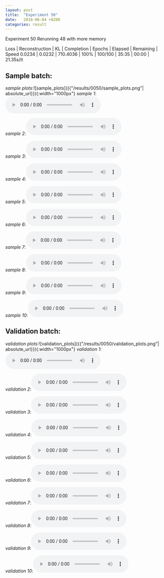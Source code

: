 ```yaml
---
layout: post
title:  "Experiment 50"
date:   2018-06-04 +0200
categories: result
---
```

Experiment 50
Rerunning 48 with more memory

Loss | Reconstruction | KL | Completion | Epochs | Elapsed | Remaining | Speed
0.0234 | 0.0232 | 710.4036 | 100% | 100/100 | 35:35 | 00:00 | 21.35s/it



## **Sample batch**:
_sample plots_:![sample_plots]({{"/results/0050/sample_plots.png"| absolute_url}}){:width="1000px"}
_sample 1_:<audio src="/ResultsOverview/results/0050/sample_1.wav" controls preload></audio>

_sample 2_:<audio src="/ResultsOverview/results/0050/sample_2.wav" controls preload></audio>

_sample 3_:<audio src="/ResultsOverview/results/0050/sample_3.wav" controls preload></audio>

_sample 4_:<audio src="/ResultsOverview/results/0050/sample_4.wav" controls preload></audio>

_sample 5_:<audio src="/ResultsOverview/results/0050/sample_5.wav" controls preload></audio>

_sample 6_:<audio src="/ResultsOverview/results/0050/sample_6.wav" controls preload></audio>

_sample 7_:<audio src="/ResultsOverview/results/0050/sample_7.wav" controls preload></audio>

_sample 8_:<audio src="/ResultsOverview/results/0050/sample_8.wav" controls preload></audio>

_sample 9_:<audio src="/ResultsOverview/results/0050/sample_9.wav" controls preload></audio>

_sample 10_:<audio src="/ResultsOverview/results/0050/sample_10.wav" controls preload></audio>

## **Validation batch**:
_validation plots_:![validation_plots]({{"/results/0050/validation_plots.png"| absolute_url}}){:width="1000px"}
_validation 1_:<audio src="/ResultsOverview/results/0050/validation_1.wav" controls preload></audio>

_validation 2_:<audio src="/ResultsOverview/results/0050/validation_2.wav" controls preload></audio>

_validation 3_:<audio src="/ResultsOverview/results/0050/validation_3.wav" controls preload></audio>

_validation 4_:<audio src="/ResultsOverview/results/0050/validation_4.wav" controls preload></audio>

_validation 5_:<audio src="/ResultsOverview/results/0050/validation_5.wav" controls preload></audio>

_validation 6_:<audio src="/ResultsOverview/results/0050/validation_6.wav" controls preload></audio>

_validation 7_:<audio src="/ResultsOverview/results/0050/validation_7.wav" controls preload></audio>

_validation 8_:<audio src="/ResultsOverview/results/0050/validation_8.wav" controls preload></audio>

_validation 9_:<audio src="/ResultsOverview/results/0050/validation_9.wav" controls preload></audio>

_validation 10_:<audio src="/ResultsOverview/results/0050/validation_10.wav" controls preload></audio>
